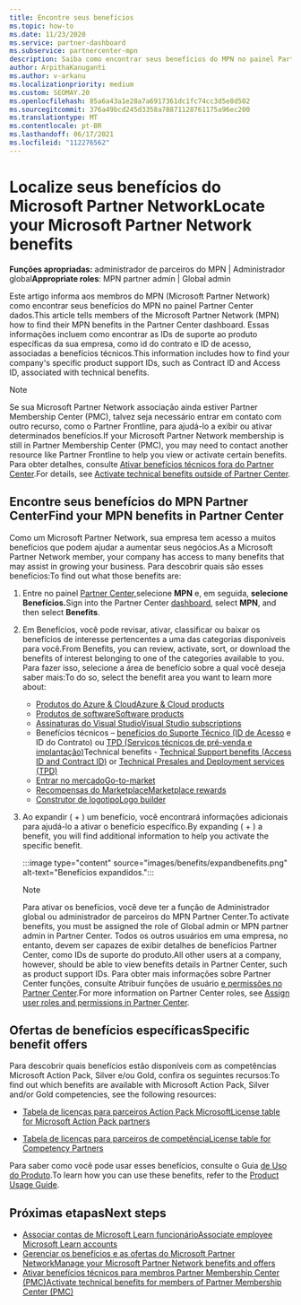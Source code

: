 ```yaml
---
title: Encontre seus benefícios
ms.topic: how-to
ms.date: 11/23/2020
ms.service: partner-dashboard
ms.subservice: partnercenter-mpn
description: Saiba como encontrar seus benefícios do MPN no painel Partner Center dados. Inclui informações sobre como encontrar a ID de acesso e a ID do contrato para obter benefícios técnicos.
author: ArpithaKanuganti
ms.author: v-arkanu
ms.localizationpriority: medium
ms.custom: SEOMAY.20
ms.openlocfilehash: 85a6a43a1e28a7a6917361dc1fc74cc3d5e8d502
ms.sourcegitcommit: 376a49bcd245d3358a78871128761175a96ec200
ms.translationtype: MT
ms.contentlocale: pt-BR
ms.lasthandoff: 06/17/2021
ms.locfileid: "112276562"
---
```

# <a name="locate-your-microsoft-partner-network-benefits"></a><span data-ttu-id="17dd3-104">Localize seus benefícios do Microsoft Partner Network</span><span class="sxs-lookup"><span data-stu-id="17dd3-104">Locate your Microsoft Partner Network benefits</span></span> 

<span data-ttu-id="17dd3-105">**Funções apropriadas:** administrador de parceiros do MPN | Administrador global</span><span class="sxs-lookup"><span data-stu-id="17dd3-105">**Appropriate roles**: MPN partner admin | Global admin</span></span>

<span data-ttu-id="17dd3-106">Este artigo informa aos membros do MPN (Microsoft Partner Network) como encontrar seus benefícios do MPN no painel Partner Center dados.</span><span class="sxs-lookup"><span data-stu-id="17dd3-106">This article tells members of the Microsoft Partner Network (MPN) how to find their MPN benefits in the Partner Center dashboard.</span></span> <span data-ttu-id="17dd3-107">Essas informações incluem como encontrar as IDs de suporte ao produto específicas da sua empresa, como id do contrato e ID de acesso, associadas a benefícios técnicos.</span><span class="sxs-lookup"><span data-stu-id="17dd3-107">This information includes how to find your company's specific product support IDs, such as Contract ID and Access ID, associated with technical benefits.</span></span>

>[!NOTE]
> <span data-ttu-id="17dd3-108">Se sua Microsoft Partner Network associação ainda estiver Partner Membership Center (PMC), talvez seja necessário entrar em contato com outro recurso, como o Partner Frontline, para ajudá-lo a exibir ou ativar determinados benefícios.</span><span class="sxs-lookup"><span data-stu-id="17dd3-108">If your Microsoft Partner Network membership is still in Partner Membership Center (PMC), you may need to contact another resource like Partner Frontline to help you view or activate certain benefits.</span></span> <span data-ttu-id="17dd3-109">Para obter detalhes, consulte [Ativar benefícios técnicos fora do Partner Center](partner-membership-center-tech-benefits-activate.md).</span><span class="sxs-lookup"><span data-stu-id="17dd3-109">For details, see [Activate technical benefits outside of Partner Center](partner-membership-center-tech-benefits-activate.md).</span></span>

## <a name="find-your-mpn-benefits-in-partner-center"></a><span data-ttu-id="17dd3-110">Encontre seus benefícios do MPN Partner Center</span><span class="sxs-lookup"><span data-stu-id="17dd3-110">Find your MPN benefits in Partner Center</span></span>

<span data-ttu-id="17dd3-111">Como um Microsoft Partner Network, sua empresa tem acesso a muitos benefícios que podem ajudar a aumentar seus negócios.</span><span class="sxs-lookup"><span data-stu-id="17dd3-111">As a Microsoft Partner Network member, your company has access to many benefits that may assist in growing your business.</span></span> <span data-ttu-id="17dd3-112">Para descobrir quais são esses benefícios:</span><span class="sxs-lookup"><span data-stu-id="17dd3-112">To find out what those benefits are:</span></span>

1. <span data-ttu-id="17dd3-113">Entre no painel [Partner Center,](https://partner.microsoft.com/dashboard/home)selecione **MPN** e, em seguida, **selecione Benefícios.**</span><span class="sxs-lookup"><span data-stu-id="17dd3-113">Sign into the Partner Center [dashboard](https://partner.microsoft.com/dashboard/home), select **MPN**, and then select **Benefits**.</span></span>

2. <span data-ttu-id="17dd3-114">Em Benefícios, você pode revisar, ativar, classificar ou baixar os benefícios de interesse pertencentes a uma das categorias disponíveis para você.</span><span class="sxs-lookup"><span data-stu-id="17dd3-114">From Benefits, you can review, activate, sort, or download the benefits of interest belonging to one of the categories available to you.</span></span> <span data-ttu-id="17dd3-115">Para fazer isso, selecione a área de benefício sobre a qual você deseja saber mais:</span><span class="sxs-lookup"><span data-stu-id="17dd3-115">To do so, select the benefit area you want to learn more about:</span></span>

   - [<span data-ttu-id="17dd3-116">Produtos do Azure & Cloud</span><span class="sxs-lookup"><span data-stu-id="17dd3-116">Azure & Cloud products</span></span>](mpn-benefits-azure-cloud.md)
   - [<span data-ttu-id="17dd3-117">Produtos de software</span><span class="sxs-lookup"><span data-stu-id="17dd3-117">Software products</span></span>](mpn-benefits-software.md)
   - [<span data-ttu-id="17dd3-118">Assinaturas do Visual Studio</span><span class="sxs-lookup"><span data-stu-id="17dd3-118">Visual Studio subscriptions</span></span>](mpn-benefits-visual-studio.md)
   - <span data-ttu-id="17dd3-119">Benefícios técnicos – [benefícios do Suporte Técnico (ID de Acesso](mpn-benefits-technical-support.md) e ID do Contrato) ou [TPD (Serviços técnicos de pré-venda e implantação)](technical-benefits.md)</span><span class="sxs-lookup"><span data-stu-id="17dd3-119">Technical benefits - [Technical Support benefits (Access ID and Contract ID)](mpn-benefits-technical-support.md) or [Technical Presales and Deployment services (TPD)](technical-benefits.md)</span></span>
   - [<span data-ttu-id="17dd3-120">Entrar no mercado</span><span class="sxs-lookup"><span data-stu-id="17dd3-120">Go-to-market</span></span>](mpn-learn-about-go-to-market-benefits.md)
   - [<span data-ttu-id="17dd3-121">Recompensas do Marketplace</span><span class="sxs-lookup"><span data-stu-id="17dd3-121">Marketplace rewards</span></span>](marketplace-rewards.md)
   - [<span data-ttu-id="17dd3-122">Construtor de logotipo</span><span class="sxs-lookup"><span data-stu-id="17dd3-122">Logo builder</span></span>](mpn-logo-builder.md)

3. <span data-ttu-id="17dd3-123">Ao expandir ( + ) um benefício, você encontrará informações adicionais para ajudá-lo a ativar o benefício específico.</span><span class="sxs-lookup"><span data-stu-id="17dd3-123">By expanding ( + ) a benefit, you will find additional information to help you activate the specific benefit.</span></span>

   :::image type="content" source="images/benefits/expandbenefits.png" alt-text="Benefícios expandidos.":::

   > [!NOTE]
   > <span data-ttu-id="17dd3-125">Para ativar os benefícios, você deve ter a função de Administrador global ou administrador de parceiros do MPN Partner Center.</span><span class="sxs-lookup"><span data-stu-id="17dd3-125">To activate benefits, you must be assigned the role of Global admin or MPN partner admin in Partner Center.</span></span> <span data-ttu-id="17dd3-126">Todos os outros usuários em uma empresa, no entanto, devem ser capazes de exibir detalhes de benefícios Partner Center, como IDs de suporte do produto.</span><span class="sxs-lookup"><span data-stu-id="17dd3-126">All other users at a company, however, should be able to view benefits details in Partner Center, such as product support IDs.</span></span> <span data-ttu-id="17dd3-127">Para obter mais informações sobre Partner Center funções, consulte Atribuir funções de usuário [e permissões no Partner Center](permissions-overview.md).</span><span class="sxs-lookup"><span data-stu-id="17dd3-127">For more information on Partner Center roles, see [Assign user roles and permissions in Partner Center](permissions-overview.md).</span></span>

## <a name="specific-benefit-offers"></a><span data-ttu-id="17dd3-128">Ofertas de benefícios específicas</span><span class="sxs-lookup"><span data-stu-id="17dd3-128">Specific benefit offers</span></span>

<span data-ttu-id="17dd3-129">Para descobrir quais benefícios estão disponíveis com as competências Microsoft Action Pack, Silver e/ou Gold, confira os seguintes recursos:</span><span class="sxs-lookup"><span data-stu-id="17dd3-129">To find out which benefits are available with Microsoft Action Pack, Silver and/or Gold competencies, see the following resources:</span></span>

- [<span data-ttu-id="17dd3-130">Tabela de licenças para parceiros Action Pack Microsoft</span><span class="sxs-lookup"><span data-stu-id="17dd3-130">License table for Microsoft Action Pack partners</span></span>](https://assetsprod.microsoft.com/en-us/microsoft-action-pack-license-table.pdf)

- [<span data-ttu-id="17dd3-131">Tabela de licenças para parceiros de competência</span><span class="sxs-lookup"><span data-stu-id="17dd3-131">License table for Competency Partners</span></span>](https://assetsprod.microsoft.com/mpn-maps-software-iur-competency-license-table.docx)

<span data-ttu-id="17dd3-132">Para saber como você pode usar esses benefícios, consulte o Guia [de Uso do Produto](https://assets.microsoft.com/MPN-MAPS-Product-Usage-Guide.pdf).</span><span class="sxs-lookup"><span data-stu-id="17dd3-132">To learn how you can use these benefits,  refer to the [Product Usage Guide](https://assets.microsoft.com/MPN-MAPS-Product-Usage-Guide.pdf).</span></span>

## <a name="next-steps"></a><span data-ttu-id="17dd3-133">Próximas etapas</span><span class="sxs-lookup"><span data-stu-id="17dd3-133">Next steps</span></span>

- [<span data-ttu-id="17dd3-134">Associar contas de Microsoft Learn funcionário</span><span class="sxs-lookup"><span data-stu-id="17dd3-134">Associate employee Microsoft Learn accounts</span></span>](ms-learn-associate.md)
- [<span data-ttu-id="17dd3-135">Gerenciar os benefícios e as ofertas do Microsoft Partner Network</span><span class="sxs-lookup"><span data-stu-id="17dd3-135">Manage your Microsoft Partner Network benefits and offers</span></span>](manage-your-partner-network-benefits.md)
- [<span data-ttu-id="17dd3-136">Ativar benefícios técnicos para membros Partner Membership Center (PMC)</span><span class="sxs-lookup"><span data-stu-id="17dd3-136">Activate technical benefits for members of Partner Membership Center (PMC)</span></span>](partner-membership-center-tech-benefits-activate.md)
